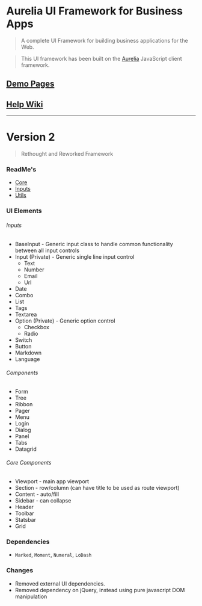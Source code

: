 # Aurelia UI Framework for Business Apps

> A complete UI Framework for building business applications for the Web.

> This UI framework has been built on the [Aurelia](http://aurelia.io) JavaScript client framework.


## [Demo Pages](http://adarshpastakia.github.io/aurelia-ui-framework/)

## [Help Wiki](https://github.com/adarshpastakia/aurelia-ui-framework/wiki/Home)


------

# Version 2

> Rethought and Reworked Framework

### ReadMe's

* [Core](framework/core)
* [Inputs](framework/inputs)
* [Utils](framework/utils)

### UI Elements

###### Inputs
* BaseInput - Generic input class to handle common functionality between all input controls
* Input (Private) - Generic single line input control
    * Text
    * Number
    * Email
    * Url
* Date
* Combo
* List
* Tags
* Textarea
* Option (Private) - Generic option control
    * Checkbox
    * Radio
* Switch
* Button
* Markdown
* Language

###### Components
* Form
* Tree
* Ribbon
* Pager
* Menu
* Login
* Dialog
* Panel
* Tabs
* Datagrid

###### Core Components
* Viewport - main app viewport
* Section - row/column (can have title to be used as route viewport)
* Content - auto/fill
* Sidebar - can collapse
* Header
* Toolbar
* Statsbar
* Grid

### Dependencies

* `Marked`, `Moment`, `Numeral`, `LoDash`


### Changes

* Removed external UI dependencies.
* Removed dependency on jQuery, instead using pure javascript DOM manipulation
